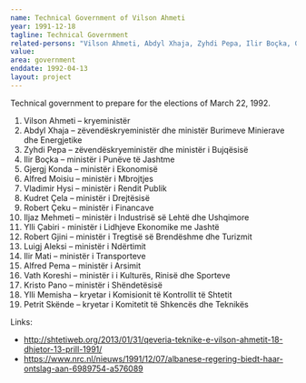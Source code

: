 ```yaml
---
name: Technical Government of Vilson Ahmeti
year: 1991-12-18
tagline: Technical Government
related-persons: "Vilson Ahmeti, Abdyl Xhaja, Zyhdi Pepa, Ilir Boçka, Gjergj Konda, Alfred Moisiu, Vladimir Hysi, Kudret Çela, Robert Çeku, Iljaz Mehmeti, Ylli Çabiri, Robert Gjini, Luigj Aleksi, Ilir Mati, Alfred Pema, Vath Koreshi, Kristo Pano, Ylli Memisha, Petrit Skënde"
value:
area: government
enddate: 1992-04-13
layout: project
---
```

Technical government to prepare for the elections of March 22, 1992.

1. Vilson Ahmeti – kryeministër
2. Abdyl Xhaja –  zëvendëskryeministër dhe ministër Burimeve Minierave dhe Energjetike
3. Zyhdi Pepa – zëvendëskryeministër dhe ministër i Bujqësisë
4. Ilir Boçka – ministër i Punëve të Jashtme
5. Gjergj Konda – ministër i Ekonomisë
6. Alfred Moisiu – ministër i Mbrojtjes
7. Vladimir Hysi – ministër i Rendit Publik
8. Kudret Çela – ministër i Drejtësisë
9. Robert Çeku – ministër i Financave
10. Iljaz Mehmeti – ministër i Industrisë së Lehtë dhe Ushqimore
11. Ylli Çabiri - ministër i Lidhjeve Ekonomike me Jashtë
12. Robert Gjini – ministër i Tregtisë së Brendëshme dhe Turizmit
13. Luigj Aleksi – ministër i Ndërtimit
14. Ilir Mati – ministër i Transporteve
15. Alfred Pema – ministër i Arsimit
16. Vath Koreshi – ministër i i Kulturës, Rinisë dhe Sporteve
17. Kristo Pano – ministër i Shëndetësisë
18. Ylli Memisha – kryetar i Komisionit të Kontrollit të Shtetit
19. Petrit Skënde – kryetar i Komitetit të Shkencës dhe Teknikës

Links:
* <http://shtetiweb.org/2013/01/31/qeveria-teknike-e-vilson-ahmetit-18-dhjetor-13-prill-1991/>
* <https://www.nrc.nl/nieuws/1991/12/07/albanese-regering-biedt-haar-ontslag-aan-6989754-a576089>
